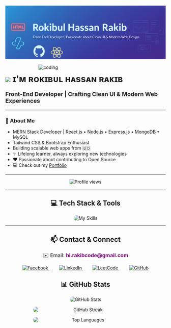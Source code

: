 ![Kiran1689 Banner Image](./banner.png)

<!--Night Owl image-->
<div>
 <img align="right" alt="coding" width="400" src="https://user-images.githubusercontent.com/55389276/140866485-8fb1c876-9a8f-4d6a-98dc-08c4981eaf70.gif">
</div>
  <h1>
    <img src="https://emojis.slackmojis.com/emojis/images/1531849430/4246/blob-sunglasses.gif?1531849430" width="30"/> 
    ɪ'ᴍ ʀᴏᴋɪʙᴜʟ ʜᴀssᴀɴ ʀᴀᴋɪʙ
  </h1>
  <p style="font-size: 18px;"><strong>Front-End Developer | Crafting Clean UI & Modern Web Experiences</strong></p>
</div>

---

<!-- ================= About Me ================= -->
### 👋 About Me
- MERN Stack Developer | React.js • Node.js • Express.js • MongoDB • MySQL  
- Tailwind CSS & Bootstrap Enthusiast  
- Building scalable web apps from 🇧🇩  
- ✨ Lifelong learner, always exploring new technologies  
- ❤ Passionate about contributing to Open Source  
- 💻 Check out my [Portfolio](https://rokibul-hassan-rakib-portfolio.netlify.app/)  

---

<!-- ================= Profile Views ================= -->
<p align="center">
  <img src="https://komarev.com/ghpvc/?username=rokibulhassanrakib&label=Profile%20Views&color=770677&style=for-the-badge&logo=star" alt="Profile views"/>
</p>

---

<!-- ================= Tech Stack & Tools ================= -->
<h2 align="center">💻 Tech Stack & Tools</h2>
<p align="center">
  <picture>
    <source media="(prefers-color-scheme: dark)" srcset="./Skills_Animation_Dark.gif">
    <source media="(prefers-color-scheme: light)" srcset="./Skills_Animation_White.gif">
    <img alt="My Skills" src="./Skills_Animation_White.gif" style="max-width:80%; border-radius:10px;">
  </picture>
</p>

---

<!-- ================= Contact & Social ================= -->
<h2 align="center">📫 Contact & Connect</h2>

<p align="center" style="font-size:16px; margin-bottom:15px;">
  ✉️ Email: <a href="mailto:hi.rakibcode@gmail.com" style="text-decoration:none; color:#770677;"><strong>hi.rakibcode@gmail.com</strong></a>
</p>

<p align="center" style="margin-top:0;">
  <a href="https://fb.com/rokibulhassanrakib76" target="_blank" style="margin:0 15px;">
    <img src="https://raw.githubusercontent.com/rahuldkjain/github-profile-readme-generator/master/src/images/icons/Social/facebook.svg" alt="Facebook" width="40" height="40"/>
  </a>
  <a href="https://www.linkedin.com/in/rokibul-hasan-rakib-23a4b9377/" target="_blank" style="margin:0 15px;">
    <img src="https://raw.githubusercontent.com/rahuldkjain/github-profile-readme-generator/master/src/images/icons/Social/linked-in-alt.svg" alt="LinkedIn" width="40" height="40"/>
  </a>
  <a href="https://www.leetcode.com/rokibul_hasan_rakib" target="_blank" style="margin:0 15px;">
    <img src="https://raw.githubusercontent.com/rahuldkjain/github-profile-readme-generator/master/src/images/icons/Social/leet-code.svg" alt="LeetCode" width="40" height="40"/>
  </a>
  <a href="https://github.com/rokibulhassanrakib" target="_blank" style="margin:0 15px;">
    <img src="https://raw.githubusercontent.com/rahuldkjain/github-profile-readme-generator/master/src/images/icons/Social/github.svg" alt="GitHub" width="40" height="40"/>
  </a>
</p>


<!-- ================= GitHub Stats ================= -->
<h2 align="center">📊 GitHub Stats</h2>

<div style="display: flex; flex-wrap: wrap; justify-content: center; gap: 15px; margin-top: 15px;">

  <!-- Left Block: GitHub Stats -->
  <div style="flex: 1 1 300px; max-width: 330px; text-align: center;">
    <img src="https://github-readme-stats.vercel.app/api?username=rokibulhassanrakib&show_icons=true&theme=radical&hide_rank=true&hide_title=true&hide_border=true" 
         alt="GitHub Stats" style="border-radius:10px; width:100%;"/>
  </div>

  <!-- Right Block: Streak + Top Languages -->
  <div style="flex: 1 1 300px; max-width: 330px; text-align: center; display: flex; flex-direction: column; gap: 15px;">
    <img src="https://github-readme-streak-stats.herokuapp.com/?user=rokibulhassanrakib&theme=radical&hide_border=true" 
         alt="GitHub Streak" style="border-radius:10px; width:100%;"/>
    <img src="https://github-readme-stats.vercel.app/api/top-langs?username=rokibulhassanrakib&show_icons=true&layout=compact&theme=radical&hide_border=true" 
         alt="Top Languages" style="border-radius:10px; width:100%;"/>
  </div>

</div>
















